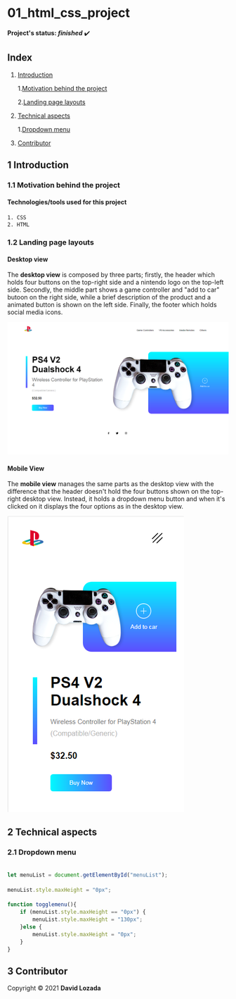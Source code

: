 # 01_html_css_project

__Project's status: *finished*__ :heavy_check_mark:

## Index

1. [Introduction](#1-Introduction)
	
	1.[Motivation behind the project](#11-Motivation-behind-the-project)

	2.[Landing page layouts](#12-Landing-page-layouts)

1. [Technical aspects](#2-Technical-aspects)

	1.[Dropdown menu](#21-Dropdown-menu)

1. [Contributor](#3-Contributor)

## 1 Introduction

### 1.1 Motivation behind the project

#### Technologies/tools used for this project
	
	1. CSS
	2. HTML

### 1.2 Landing page layouts

#### Desktop view

The __desktop view__ is composed by three parts; firstly, the header which holds four buttons on the top-right side and a nintendo logo on the top-left side. Secondly, the middle part shows a game controller and "add to car" butoon on the right side, while a brief description of the product and a animated button is shown on the left side. Finally, the footer which holds social media icons.

![Desktop view](https://raw.githubusercontent.com/davidlozada-dev/01_html_css_project/master/assets/img/desktop_view.png)

#### Mobile View

The __mobile view__ manages the same parts as the desktop view with the difference that the header doesn't hold the four buttons shown on the top-right desktop view. Instead, it holds a dropdown menu button and when it's clicked on it displays the four options as in the desktop view. 
	
![Mobile view](https://raw.githubusercontent.com/davidlozada-dev/01_html_css_project/master/assets/img/mobile_view.png)

## 2 Technical aspects

### 2.1 Dropdown menu

```JAVASCRIPT

let menuList = document.getElementById("menuList");

menuList.style.maxHeight = "0px";

function togglemenu(){
	if (menuList.style.maxHeight == "0px") {
		menuList.style.maxHeight = "130px";
	}else {
		menuList.style.maxHeight = "0px";
	}
}

```

## 3 Contributor

Copyright © 2021 __David Lozada__